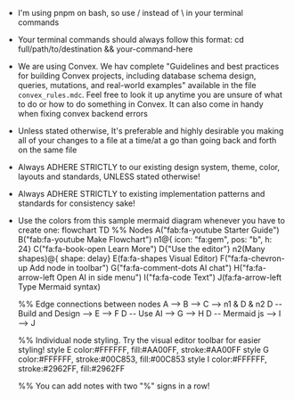 - I'm using pnpm on bash, so use / instead of \ in your terminal commands

- Your terminal commands should always follow this format: cd full/path/to/destination && your-command-here

- We are using Convex. We hav complete "Guidelines and best practices for building Convex projects, including database schema design, queries, mutations, and real-world examples" available in the file `convex_rules.mdc`. Feel free to look it up anytime you are unsure of what to do or how to do something in Convex. It can also come in handy when fixing convex backend errors

- Unless stated otherwise, It's preferable and highly desirable you making all of your changes to a file at a time/at a go than going back and forth on the same file

- Always ADHERE STRICTLY to our existing design system, theme, color, layouts and standards, UNLESS stated otherwise!

- Always ADHERE STRICTLY to existing implementation patterns and standards for consistency sake!

- Use the colors from this sample mermaid diagram whenever you have to create one:
flowchart TD
    %% Nodes
        A("fab:fa-youtube Starter Guide")
        B("fab:fa-youtube Make Flowchart")
        n1@{ icon: "fa:gem", pos: "b", h: 24}
        C("fa:fa-book-open Learn More")
        D{"Use the editor"}
        n2(Many shapes)@{ shape: delay}
        E(fa:fa-shapes Visual Editor)
        F("fa:fa-chevron-up Add node in toolbar")
        G("fa:fa-comment-dots AI chat")
        H("fa:fa-arrow-left Open AI in side menu")
        I("fa:fa-code Text")
        J(fa:fa-arrow-left Type Mermaid syntax)

    %% Edge connections between nodes
        A --> B --> C --> n1 & D & n2
        D -- Build and Design --> E --> F
        D -- Use AI --> G --> H
        D -- Mermaid js --> I --> J

    %% Individual node styling. Try the visual editor toolbar for easier styling!
        style E color:#FFFFFF, fill:#AA00FF, stroke:#AA00FF
        style G color:#FFFFFF, stroke:#00C853, fill:#00C853
        style I color:#FFFFFF, stroke:#2962FF, fill:#2962FF

    %% You can add notes with two "%" signs in a row!